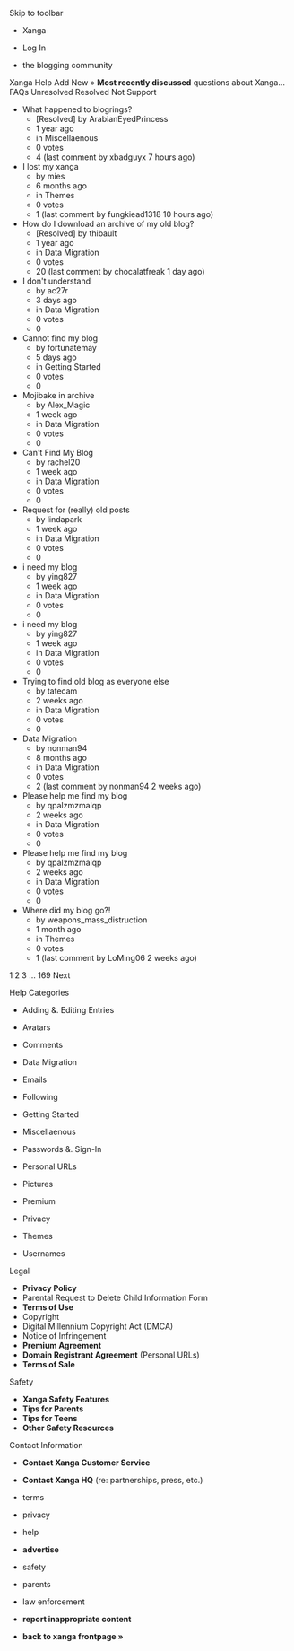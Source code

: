 Skip to toolbar

*   Xanga

*   Log In

*   the blogging community

Xanga Help Add New » **Most recently discussed** questions about Xanga… FAQs Unresolved Resolved Not Support

*   What happened to blogrings?
    *   \[Resolved\] by ArabianEyedPrincess
    *   1 year ago
    *   in Miscellaenous
    *   0 votes
    *   4 (last comment by xbadguyx 7 hours ago)
*   I lost my xanga
    *   by mies
    *   6 months ago
    *   in Themes
    *   0 votes
    *   1 (last comment by fungkiead1318 10 hours ago)
*   How do I download an archive of my old blog?
    *   \[Resolved\] by thibault
    *   1 year ago
    *   in Data Migration
    *   0 votes
    *   20 (last comment by chocalatfreak 1 day ago)
*   I don't understand
    *   by ac27r
    *   3 days ago
    *   in Data Migration
    *   0 votes
    *   0
*   Cannot find my blog
    *   by fortunatemay
    *   5 days ago
    *   in Getting Started
    *   0 votes
    *   0
*   Mojibake in archive
    *   by Alex\_Magic
    *   1 week ago
    *   in Data Migration
    *   0 votes
    *   0
*   Can't Find My Blog
    *   by rachel20
    *   1 week ago
    *   in Data Migration
    *   0 votes
    *   0
*   Request for (really) old posts
    *   by lindapark
    *   1 week ago
    *   in Data Migration
    *   0 votes
    *   0
*   i need my blog
    *   by ying827
    *   1 week ago
    *   in Data Migration
    *   0 votes
    *   0
*   i need my blog
    *   by ying827
    *   1 week ago
    *   in Data Migration
    *   0 votes
    *   0
*   Trying to find old blog as everyone else
    *   by tatecam
    *   2 weeks ago
    *   in Data Migration
    *   0 votes
    *   0
*   Data Migration
    *   by nonman94
    *   8 months ago
    *   in Data Migration
    *   0 votes
    *   2 (last comment by nonman94 2 weeks ago)
*   Please help me find my blog
    *   by qpalzmzmalqp
    *   2 weeks ago
    *   in Data Migration
    *   0 votes
    *   0
*   Please help me find my blog
    *   by qpalzmzmalqp
    *   2 weeks ago
    *   in Data Migration
    *   0 votes
    *   0
*   Where did my blog go?!
    *   by weapons\_mass\_distruction
    *   1 month ago
    *   in Themes
    *   0 votes
    *   1 (last comment by LoMing06 2 weeks ago)

1 2 3 ... 169 Next

Help Categories

*   Adding &. Editing Entries
*   Avatars
*   Comments
*   Data Migration
*   Emails
*   Following
*   Getting Started
*   Miscellaenous

*   Passwords &. Sign-In
*   Personal URLs
*   Pictures
*   Premium
*   Privacy
*   Themes
*   Usernames

Legal

*   **Privacy Policy**
*   Parental Request to Delete Child Information Form
*   **Terms of Use**
*   Copyright
*   Digital Millennium Copyright Act (DMCA)
*   Notice of Infringement
*   **Premium Agreement**
*   **Domain Registrant Agreement** (Personal URLs)
*   **Terms of Sale**

Safety

*   **Xanga Safety Features**
*   **Tips for Parents**
*   **Tips for Teens**
*   **Other Safety Resources**

Contact Information

*   **Contact Xanga Customer Service**
*   **Contact Xanga HQ** (re: partnerships, press, etc.)

*   terms
*   privacy
*   help
*   **advertise**

*   safety
*   parents
*   law enforcement
*   **report inappropriate content**

*   **back to xanga frontpage »**